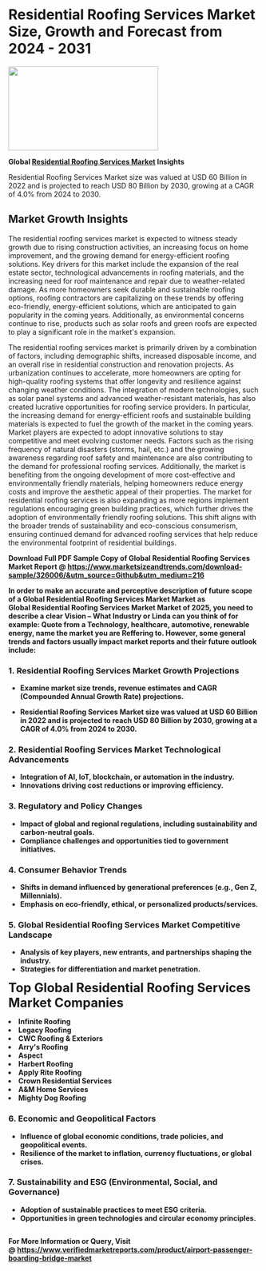 <H1>Residential Roofing Services Market Size, Growth and Forecast from 2024 - 2031</H1><img class="aligncenter size-medium wp-image-584254" src="https://thirdeyenews.in/wp-content/uploads/2024/09/Global-Market-Research-300x168.jpeg" alt="" width="300" height="168" /><p><strong>Global&nbsp;<a href="https://www.marketsizeandtrends.com/download-sample/326006/&amp;utm_source=Github&utm_medium=216">Residential Roofing Services Market</a> Insights</strong></p><p>Residential Roofing Services Market size was valued at USD 60 Billion in 2022 and is projected to reach USD 80 Billion by 2030, growing at a CAGR of 4.0% from 2024 to 2030.</p><p><h2>Market Growth Insights</h2> <p>The residential roofing services market is expected to witness steady growth due to rising construction activities, an increasing focus on home improvement, and the growing demand for energy-efficient roofing solutions. Key drivers for this market include the expansion of the real estate sector, technological advancements in roofing materials, and the increasing need for roof maintenance and repair due to weather-related damage. As more homeowners seek durable and sustainable roofing options, roofing contractors are capitalizing on these trends by offering eco-friendly, energy-efficient solutions, which are anticipated to gain popularity in the coming years. Additionally, as environmental concerns continue to rise, products such as solar roofs and green roofs are expected to play a significant role in the market's expansion.</p> <p><strong></strong></p> <p>The residential roofing services market is primarily driven by a combination of factors, including demographic shifts, increased disposable income, and an overall rise in residential construction and renovation projects. As urbanization continues to accelerate, more homeowners are opting for high-quality roofing systems that offer longevity and resilience against changing weather conditions. The integration of modern technologies, such as solar panel systems and advanced weather-resistant materials, has also created lucrative opportunities for roofing service providers. In particular, the increasing demand for energy-efficient roofs and sustainable building materials is expected to fuel the growth of the market in the coming years. Market players are expected to adopt innovative solutions to stay competitive and meet evolving customer needs. Factors such as the rising frequency of natural disasters (storms, hail, etc.) and the growing awareness regarding roof safety and maintenance are also contributing to the demand for professional roofing services. Additionally, the market is benefiting from the ongoing development of more cost-effective and environmentally friendly materials, helping homeowners reduce energy costs and improve the aesthetic appeal of their properties. The market for residential roofing services is also expanding as more regions implement regulations encouraging green building practices, which further drives the adoption of environmentally friendly roofing solutions. This shift aligns with the broader trends of sustainability and eco-conscious consumerism, ensuring continued demand for advanced roofing services that help reduce the environmental footprint of residential buildings. <p><strong></p><p><span class=""><strong>Download Full PDF Sample Copy of Global Residential Roofing Services Market Report</strong> @ <a href="https://www.marketsizeandtrends.com/download-sample/326006/&amp;utm_source=Github&utm_medium=216" target="_blank">https://www.marketsizeandtrends.com/download-sample/326006/&amp;utm_source=Github&utm_medium=216</a></span></p><p>In order to make an accurate and perceptive description of future scope of a Global&nbsp;Residential Roofing Services Market Market as Global&nbsp;Residential Roofing Services Market Market of 2025, you need to describe a clear Vision &ndash; What Industry or Linda can you think of for example: Quote from a Technology, healthcare, automotive, renewable energy, name the market you are Reffering to. However, some general trends and factors usually impact market reports and their future outlook include:</p><h3>1.&nbsp;<strong>Residential Roofing Services Market Growth Projections</strong></h3><ul><li>Examine market size trends, revenue estimates and CAGR (Compounded Annual Growth Rate) projections.</li><li><p>Residential Roofing Services Market size was valued at USD 60 Billion in 2022 and is projected to reach USD 80 Billion by 2030, growing at a CAGR of 4.0% from 2024 to 2030.</p></li></ul><h3>2.&nbsp;<strong>Residential Roofing Services Market Technological Advancements</strong></h3><ul><li>Integration of AI, IoT, blockchain, or automation in the industry.</li><li>Innovations driving cost reductions or improving efficiency.</li></ul><h3>3.&nbsp;<strong>Regulatory and Policy Changes</strong></h3><ul><li>Impact of global and regional regulations, including sustainability and carbon-neutral goals.</li><li>Compliance challenges and opportunities tied to government initiatives.</li></ul><h3>4.&nbsp;<strong>Consumer Behavior Trends</strong></h3><ul><li>Shifts in demand influenced by generational preferences (e.g., Gen Z, Millennials).</li><li>Emphasis on eco-friendly, ethical, or personalized products/services.</li></ul><h3>5.&nbsp;<strong>Global Residential Roofing Services Market Competitive Landscape</strong></h3><ul><li>Analysis of key players, new entrants, and partnerships shaping the industry.</li><li>Strategies for differentiation and market penetration.</li></ul><p data-pm-slice="1 1 []"><span style="color: inherit; font-family: inherit; font-size: 25px;">Top Global Residential Roofing Services Market Companies</span></p><div class="" data-test-id=""><p><li>Infinite Roofing</li><li> Legacy Roofing</li><li> CWC Roofing & Exteriors</li><li> Arry's Roofing</li><li> Aspect</li><li> Harbert Roofing</li><li> Apply Rite Roofing</li><li> Crown Residential Services</li><li> A&M Home Services</li><li> Mighty Dog Roofing</li></p></div><h3>6.&nbsp;<strong>Economic and Geopolitical Factors</strong></h3><ul><li>Influence of global economic conditions, trade policies, and geopolitical events.</li><li>Resilience of the market to inflation, currency fluctuations, or global crises.</li></ul><h3>7.&nbsp;<strong>Sustainability and ESG (Environmental, Social, and Governance)</strong></h3><ul><li>Adoption of sustainable practices to meet ESG criteria.</li><li>Opportunities in green technologies and circular economy principles.</li></ul><h2><strong style="font-size: 14px;">For More Information or Query, Visit @&nbsp;</strong><a style="background-color: #ffffff; font-size: 14px;" href="https://www.marketsizeandtrends.com/report/residential-roofing-services-market/" target="_blank">https://www.verifiedmarketreports.com/product/airport-passenger-boarding-bridge-market</a></h2>
